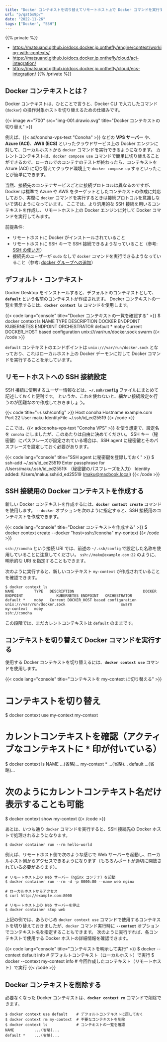 ```yaml
---
title: "Docker コンテキストを切り替えてリモートホスト上で Docker コマンドを実行する"
url: "p/qatbs9p/"
date: "2022-11-26"
tags: ["Docker", "SSH"]
---
```


{{% private %}}
- https://matsuand.github.io/docs.docker.jp.onthefly/engine/context/working-with-contexts/
- https://matsuand.github.io/docs.docker.jp.onthefly/cloud/aci-integration/
- https://matsuand.github.io/docs.docker.jp.onthefly/cloud/ecs-integration/
{{% /private %}}

Docker コンテキストとは？
----

Docker コンテキストは、ひとことで言うと、Docker CLI で入力したコマンド (`docker`) の操作対象ホストを切り替えるための仕組みです。

{{< image w="700" src="img-001.drawio.svg" title="Docker コンテキストの切り替え" >}}

例えば、{{< ad/conoha-vps-text "Conoha" >}} などの __VPS サーバー__ や、__Azure (ACI)__、__AWS (ECS)__ といったクラウドサービス上の Docker エンジンに対して、ローカルホストから `docker` コマンドを実行できるようになります。
カレントコンテキストは、`docker compose use` コマンドで簡単に切り替えることができるので、ローカルでのコンテナのテストが終わったら、コンテキストを Azure (ACI) に切り替えてクラウド環境上で `docker compose up` するといったことが簡単にできます。

当然、接続先のコンテナサービスごとに接続プロトコルは異なるのですが、Docker は標準で Azure や AWS をターゲットとしたコンテキストの作成に対応しており、実際に `docker` コマンドを実行するときは接続プロトコルを意識しないで済むようになっています。
ここでは、より汎用的な SSH 接続を用いるコンテキストを作成し、リモートホスト上の Docker エンジンに対して Docker コマンドを実行してみます。

前提条件:

- リモートホストに Docker がインストールされていること
- リモートホストに SSH キーで SSH 接続できるようなっていること（参考: [SSH の使い方](https://maku.blog/p/gwnatcs/)）
- 接続先のユーザーが `sudo` なしで `docker` コマンドを実行できるようなっていること（参考: [docker グループへの追加](/p/an7o5m3/)）


デフォルト・コンテキスト
----

Docker Desktop をインストールすると、デフォルトのコンテキストとして、__`default`__ という名前のコンテキストが作成されます。
Docker コンテキストの一覧を表示するには、__`docker context ls`__ コマンドを使用します。

{{< code lang="console" title="Docker コンテキストの一覧を確認する" >}}
$ docker context ls
NAME        TYPE   DESCRIPTION                               DOCKER ENDPOINT               KUBERNETES ENDPOINT   ORCHESTRATOR
default *   moby   Current DOCKER_HOST based configuration   unix:///var/run/docker.sock                         swarm
{{< /code >}}

`default` コンテキストのエンドポイントは `unix:///var/run/docker.sock` となっており、これはローカルホスト上の Docker デーモンに対して Docker コマンドを実行することを示しています。


リモートホストへの SSH 接続設定
----

SSH 接続に使用するユーザー情報などは、__`~/.ssh/config`__ ファイルにまとめて記述しておくと便利です。
というか、これを使わないと、細かい接続設定を行うのが困難なので作成しておきましょう。

{{< code title="~/.ssh/config" >}}
Host conoha
    Hostname example.com
    Port 22
    User maku
    IdentityFile ~/.ssh/id_ed25519
{{< /code >}}

ここでは、{{< ad/conoha-vps-text "Conoha VPS" >}} を使う想定で、設定名を `conoha` にしましたが、このあたりは自由に決めてください。
SSH キー（秘密鍵）にパスフレーズが設定されている場合は、SSH agent に秘密鍵とそのパスフレーズを設定しておく必要があります。

{{< code lang="console" title="SSH agent に秘密鍵を登録しておく" >}}
$ ssh-add ~/.ssh/id_ed25519
Enter passphrase for /Users/maku/.ssh/id_ed25519: （秘密鍵のパスフレーズを入力）
Identity added: /Users/maku/.ssh/id_ed25519 (maku@macbook.local)
{{< /code >}}


SSH 接続用の Docker コンテキストを作成する
----

新しい Docker コンテキストを作成するには、__`docker context create`__ コマンドを使用します。
`--docker` オプションを次のように指定すると、SSH 接続用のコンテキストを作成できます。

{{< code lang="console" title="Docker コンテキストを作成する" >}}
$ docker context create --docker "host=ssh://conoha" my-context
{{< /code >}}

`ssh://conoha` という接続 URI では、前述の `~/.ssh/config` で設定した名称を使用していることに注意してください。
`ssh://maku@example.com:22` のように、明示的な URI を指定することもできます。

次のように実行すると、新しいコンテキスト `my-context` が作成されていることを確認できます。

```console
$ docker context ls
NAME         TYPE   DESCRIPTION                               DOCKER ENDPOINT               KUBERNETES ENDPOINT   ORCHESTRATOR
default *    moby   Current DOCKER_HOST based configuration   unix:///var/run/docker.sock                         swarm
my-context   moby                                             ssh://conoha
```

この段階では、まだカレントコンテキストは `default` のままです。


コンテキストを切り替えて Docker コマンドを実行する
----

使用する Docker コンテキストを切り替えるには、__`docker context use`__ コマンドを使用します。

{{< code lang="console" title="コンテキストを my-context に切り替える" >}}
# コンテキストを切り替え
$ docker context use my-context
my-context

# カレントコンテキストを確認（アクティブなコンテキストに * 印が付いている）
$ docker context ls
NAME           ...(省略)...
my-context *   ...(省略)...
default        ...(省略)...

# 次のようにカレントコンテキスト名だけ表示することも可能
$ docker context show
my-context
{{< /code >}}

あとは、いつも通り `docker` コマンドを実行すると、SSH 接続先の Docker ホストで処理されるようになります。

```console
$ docker container run --rm hello-world
```

例えば、リモートホスト側で次のような感じで Web サーバーを起動し、ローカルホスト側からアクセスできるようになります（もちろんポートが適切に開放されている必要があります）。


```console
# リモートホスト上の Web サーバー（nginx コンテナ）を起動
$ docker container run --rm -d -p 8000:80 --name web nginx

# ローカルホストからアクセス
$ curl http://example.com:8000

# リモートホスト上の Web サーバーを停止
$ docker container stop web
```

上記の例では、あらかじめ `docker context use` コマンドで使用するコンテキストを切り替えておきましたが、`docker` コマンド実行時に __`--context`__ オプションでコンテキスト名を指定することもできます。
次のように実行すれば、各コンテキストで使用する Docker ホストの詳細情報を確認できます。

{{< code lang="console" title="コンテキストを明示して実行" >}}
$ docker --context default info     # デフォルトコンテキスト（ローカルホスト）で実行
$ docker --context my-context info  # 今回作成したコンテキスト（リモートホスト）で実行
{{< /code >}}


Docker コンテキストを削除する
----

必要なくなった Docker コンテキストは、__`docker context rm`__ コマンドで削除できます。

```console
$ docker context use default    # デフォルトコンテキストに戻しておく
$ docker context rm my-context  # 不要なコンテキストを削除
$ docker context ls             # コンテキストの一覧を確認
NAME         ...(省略)...
default *    ...(省略)...
```

